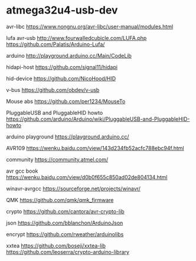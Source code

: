 # atmega32u4-usb-dev
avr-libc
https://www.nongnu.org/avr-libc/user-manual/modules.html

lufa avr-usb
http://www.fourwalledcubicle.com/LUFA.php
https://github.com/Palatis/Arduino-Lufa/

arduino
http://playground.arduino.cc/Main/CodeLib

hidapi-host
https://github.com/signal11/hidapi

hid-device
https://github.com/NicoHood/HID

v-bus
https://github.com/obdev/v-usb

Mouse abs
https://github.com/per1234/MouseTo

PluggableUSB and PluggableHID howto
https://github.com/arduino/Arduino/wiki/PluggableUSB-and-PluggableHID-howto

arduino playground
https://playground.arduino.cc/

AVR109
https://wenku.baidu.com/view/143d234fb52acfc788ebc94f.html

community
https://community.atmel.com/

avr gcc book
https://wenku.baidu.com/view/d0b0f655c850ad02de804134.html

winavr-avrgcc 
https://sourceforge.net/projects/winavr/

QMK
https://github.com/qmk/qmk_firmware

crypto
https://github.com/cantora/avr-crypto-lib

json
https://github.com/bblanchon/ArduinoJson

encrypt
https://github.com/rweather/arduinolibs

xxtea
https://github.com/boseji/xxtea-lib
https://github.com/leoserra/crypto-arduino-library
